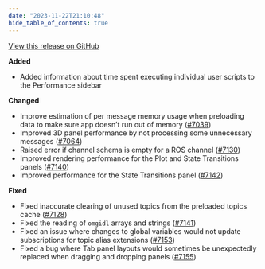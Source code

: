```yaml
---
date: "2023-11-22T21:10:48"
hide_table_of_contents: true
---
```

[View this release on GitHub](https://github.com/foxglove/studio/releases/tag/v1.78.0)

**Added**

- Added information about time spent executing individual user scripts to the Performance sidebar

**Changed**

- Improve estimation of per message memory usage when preloading data to make sure app doesn’t run out of memory ([#7039](https://github.com/foxglove/studio/pull/7039))
- Improved 3D panel performance by not processing some unnecessary messages ([#7064](https://github.com/foxglove/studio/pull/7064))
- Raised error if channel schema is empty for a ROS channel ([#7130](https://github.com/foxglove/studio/pull/7130))
- Improved rendering performance for the Plot and State Transitions panels ([#7140](https://github.com/foxglove/studio/pull/7140))
- Improved performance for the State Transitions panel ([#7142](https://github.com/foxglove/studio/pull/7142))

**Fixed**

- Fixed inaccurate clearing of unused topics from the preloaded topics cache ([#7128](https://github.com/foxglove/studio/pull/7128))
- Fixed the reading of `omgidl` arrays and strings ([#7141](https://github.com/foxglove/studio/pull/7141))
- Fixed an issue where changes to global variables would not update subscriptions for topic alias extensions ([#7153](https://github.com/foxglove/studio/pull/7153))
- Fixed a bug where Tab panel layouts would sometimes be unexpectedly replaced when dragging and dropping panels ([#7155](https://github.com/foxglove/studio/pull/7155))